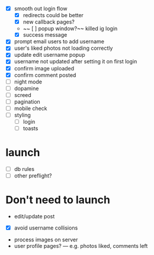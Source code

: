 - [x] smooth out login flow
  - [x] redirects could be better
  - [x] new callback pages?
  - ~~ [ ] popup window?~~ killed ig login
  - [x] success message
- [x] prompt email users to add username
- [x] user's liked photos not loading correctly
- [x] update edit username popup
- [x] username not updated after setting it on first login
- [x] confirm image uploaded
- [x] confirm comment posted
- [ ] night mode
- [ ] dopamine
- [ ] screed
- [ ] pagination
- [ ] mobile check
- [ ] styling
  - [ ] login
  - [ ] toasts

# launch
- [ ] db rules
- [ ] other preflight?

# Don't need to launch
- edit/update post 
- [x] avoid username collisions
- process images on server
- user profile pages? — e.g. photos liked, comments left
